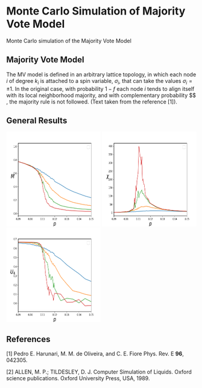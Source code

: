 # Monte Carlo Simulation of Majority Vote Model

Monte Carlo simulation of the Majority Vote Model 

## Majority Vote Model

The MV model is defined in an arbitrary lattice topology,
in which each node $i$ of degree $k_i$ is attached to a spin
variable, $\sigma_i$, that can take the values $\sigma_i = \pm 1$. 
In the original case, with probability $1-f$ each node $i$ tends 
to align itself with its local neighborhood majority, and with 
complementary probability $$ , the majority rule is not followed. 
(Text taken from the reference [1]).

## General Results

<img src="./img/magnet.png" width="250" height="250" class="center" /> <img src="./img/suscet.png" width="250" height="250" class="center" /> <img src="./img/binder.png" width="250" height="250" class="center" />


## References

[1] Pedro E. Harunari, M. M. de Oliveira, and C. E. Fiore
Phys. Rev. E **96**, 042305.

[2] ALLEN, M. P.; TILDESLEY, D. J. Computer Simulation of Liquids. Oxford science
publications. Oxford University Press, USA, 1989.
